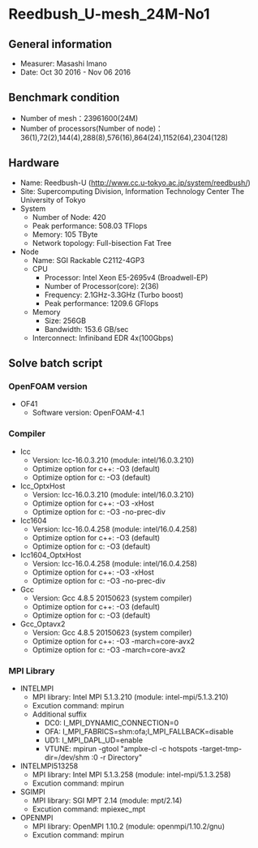 # Reedbush_U-mesh_24M-No1

## General information

* Measurer:  Masashi Imano
* Date: Oct 30 2016 - Nov 06 2016

## Benchmark condition

* Number of mesh：23961600(24M)
* Number of processors(Number of node)：36(1),72(2),144(4),288(8),576(16),864(24),1152(64),2304(128)

## Hardware

* Name: Reedbush-U (http://www.cc.u-tokyo.ac.jp/system/reedbush/)
* Site: Supercomputing Division, Information Technology Center The University of Tokyo
* System
  * Number of Node: 420
  * Peak performance: 508.03 TFlops
  * Memory: 105 TByte
  * Network topology: Full-bisection Fat Tree
* Node
  * Name: SGI Rackable C2112-4GP3
  * CPU
    * Processor: Intel Xeon E5-2695v4 (Broadwell-EP)
    * Number of Processor(core): 2(36)
    * Frequency: 2.1GHz-3.3GHz (Turbo boost)
    * Peak performance: 1209.6 GFlops
  * Memory
    * Size: 256GB
    * Bandwidth: 153.6 GB/sec
  * Interconnect: Infiniband EDR 4x(100Gbps)

## Solve batch script

### OpenFOAM version

* OF41
  * Software version: OpenFOAM-4.1

### Compiler

* Icc
  * Version: Icc-16.0.3.210 (module: intel/16.0.3.210)
  * Optimize option for c++: -O3 (default)
  * Optimize option for c: -O3 (default)
* Icc_OptxHost
  * Version: Icc-16.0.3.210 (module: intel/16.0.3.210)
  * Optimize option for c++: -O3 -xHost
  * Optimize option for c: -O3 -no-prec-div
* Icc1604
  * Version: Icc-16.0.4.258 (module: intel/16.0.4.258)
  * Optimize option for c++: -O3 (default)
  * Optimize option for c: -O3 (default)
* Icc1604_OptxHost
  * Version: Icc-16.0.4.258 (module: intel/16.0.4.258)
  * Optimize option for c++: -O3 -xHost
  * Optimize option for c: -O3 -no-prec-div
* Gcc
  * Version: Gcc 4.8.5 20150623 (system compiler)
  * Optimize option for c++: -O3 (default)
  * Optimize option for c: -O3 (default)
* Gcc_Optavx2
  * Version: Gcc 4.8.5 20150623 (system compiler)
  * Optimize option for c++: -O3 -march=core-avx2
  * Optimize option for c: -O3 -march=core-avx2

### MPI Library 

* INTELMPI
  * MPI library: Intel MPI 5.1.3.210 (module: intel-mpi/5.1.3.210)
  * Excution command: mpirun
  * Additional suffix
    * DC0: I_MPI_DYNAMIC_CONNECTION=0 
    * OFA: I_MPI_FABRICS=shm:ofa;I_MPI_FALLBACK=disable
    * UD1: I_MPI_DAPL_UD=enable
    * VTUNE: mpirun -gtool "amplxe-cl -c hotspots -target-tmp-dir=/dev/shm :0 -r Directory"
* INTELMPI513258
  * MPI library: Intel MPI 5.1.3.258 (module: intel-mpi/5.1.3.258)
  * Excution command: mpirun
* SGIMPI
  * MPI library: SGI MPT 2.14 (module: mpt/2.14)
  * Excution command: mpiexec_mpt
* OPENMPI
  * MPI library: OpenMPI 1.10.2 (module: openmpi/1.10.2/gnu)
  * Excution command: mpirun
